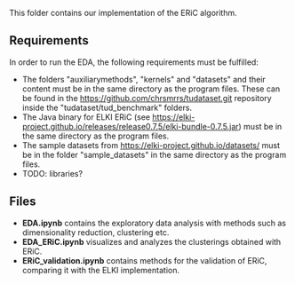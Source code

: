 This folder contains our implementation of the ERiC algorithm.

## Requirements
In order to run the EDA, the following requirements must be fulfilled:
- The folders "auxiliarymethods", "kernels" and "datasets" and their content must be in the same directory as the program files. These can be found in the https://github.com/chrsmrrs/tudataset.git repository inside the "tudataset/tud_benchmark" folders. 
- The Java binary for ELKI ERiC (see https://elki-project.github.io/releases/release0.7.5/elki-bundle-0.7.5.jar) must be in the same directory as the program files.
- The sample datasets from https://elki-project.github.io/datasets/ must be in the folder "sample_datasets" in the same directory as the program files. 
- TODO: libraries?

## Files
- **EDA.ipynb** contains the exploratory data analysis with methods such as dimensionality reduction, clustering etc.
- **EDA_ERiC.ipynb** visualizes and analyzes the clusterings obtained with ERiC.
- **ERiC_validation.ipynb** contains methods for the validation of ERiC, comparing it with the ELKI implementation.
